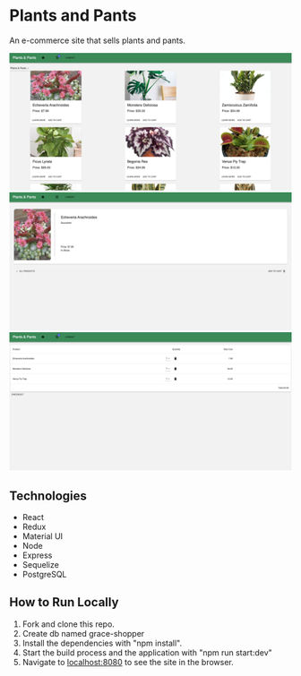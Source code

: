 # Plants and Pants

An e-commerce site that sells plants and pants.

<div align="center">
  <img src="/public/landing.png" width="700">
  <img src="/public/singleView.png" width="700">
  <img src="/public/cart.png" width="700">
</div>

## Technologies
- React
- Redux
- Material UI
- Node
- Express
- Sequelize
- PostgreSQL

## How to Run Locally

1. Fork and clone this repo.
2. Create db named grace-shopper
3. Install the dependencies with "npm install".
4. Start the build process and the application with "npm run start:dev"
5. Navigate to [localhost:8080](http://localhost:8080) to see the site in the browser.
